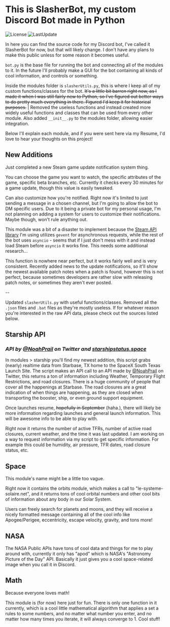 # This is SlasherBot, my custom Discord Bot made in Python

![License](https://img.shields.io/github/license/BenjamooseCalto/SlasherBot?style=flat-square) ![LastUpdate](https://img.shields.io/github/last-commit/BenjamooseCalto/SlasherBot?style=flat-square)

In here you can find the source code for my Discord bot, I've called it SlasherBot for now, but that will likely change. I don't have any plans to make this public unless for some reason it becomes useful.

`bot.py` is the base file for running the bot and connecting all of the modules to it. In the future I'll probably make a GUI for the bot containing all kinds of cool information, and controls or something.

Inside the modules folder is `slasherUtils.py`, this is where I keep all of my custom functions/classes for the bot. ~~It's a little bit barren right now, as I made it when I was still fairly new to Python, so I've figured out better ways to do pretty much everything in there. Figured I'd keep it for historical purposes.~~ | Removed the useless functions and instead created more widely useful functions and classes that can be used from every other module. Also added `__init__.py` to the modules folder, allowing easier integration.

Below I'll explain each module, and if you were sent here via my Resume, I'd love to hear your thoughts on this project!

## New Additions

Just completed a new Steam game update notification system thing.

You can choose the game you want to watch, the specific attributes of the game, specific beta branches, etc. Currently it checks every 30 minutes for a game update, though this value is easily tweaked.

Can also customize how you're notified. Right now it's limited to just sending a message in a chosen channel, but I'm going to allow the bot to DM specific users. Due to it being a private bot for my personal usage, I'm not planning on adding a system for users to customize their notifications. Maybe though, won't rule anything out.

This module was a bit of a disaster to implement because the [Steam API library](https://github.com/ValvePython/steam) I'm using utilizes `gevent` for asynchronous requests, while the rest of the bot uses `asyncio` - seems that if I just don't mess with it and instead load Steam before `asyncio` it works fine. This needs some additional research...

This function is nowhere near perfect, but it works fairly well and is very consistent. Recently added news to the update notifications, so it'll show the newest available patch notes when a patch is found, however this is not perfect, because sometimes developers are rather slow with releasing patch notes, or sometimes they aren't ever posted.

--

Updated `slasherUtils.py` with useful functions/classes.
Removed all the `.json` files and `.bat` files as they're mostly useless. If for whatever reason you're interested in the raw API data, please check out the sources listed below.

## Starship API

### _API by [@NoahPrail](https://twitter.com/NoahPrail) on Twitter and [starshipstatus.space](https://starshipstatus.space/)_

In modules > starship you'll find my newest addition, this script grabs (nearly) realtime data from Starbase, TX home to the SpaceX South Texas Launch Site.
The script makes an API call to an API made by [@NoahPrail](https://twitter.com/NoahPrail) on Twitter, this returns a ton of information including Weather, Temporary Flight Restrictions, and road closures.
There is a huge community of people that cover all the happenings at Starbase. The road closures are a great indication of when things are happening, as they are closed when transporting the booster, ship, or even ground support equipment.

Once launches resume, ~~hopefully in September~~ (haha.), there will likely be more information regarding launches and general launch information. This will be awesome info to be able to play with.

Right now it returns the number of active TFRs, number of active road closures, current weather, and the time it was last updated.
I am working on a way to request information via my script to get specific information. For example this could be humidity, air pressure, TFR dates, road closure status, etc.

## Space

This module's name might be a little too vague.

Right now it contains the orbits module, which makes a call to "le-systeme-solaire.net", and it returns tons of cool orbital numbers and other cool bits of information about any body in our Solar System.

Users can freely search for planets and moons, and they will receive a nicely formatted message containing all of the cool info like Apogee/Perigee, eccentricity, escape velocity, gravity, and tons more!

## NASA

The NASA Public APIs have tons of cool data and things for me to play around with, currently it only has "apod" which is NASA's "Astronomy Picture of the Day" API. Basically it just gives you a cool space-related image when you call it in Discord.

## Math

Because everyone loves math!

This module is (for now) here just for fun. There is only one function in it currently, which is a cool little mathematical algorithm that applies a set a rules to some numbers, and no matter what number you enter, and no matter how many times you iterate, it will always converge to 1. Cool stuff!
